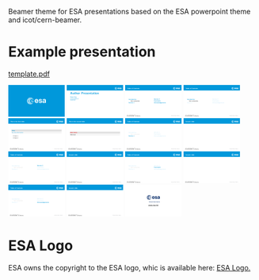 Beamer theme for ESA presentations based on the ESA powerpoint theme and icot/cern-beamer.

# Example presentation
[template.pdf](https://github.com/einoj/esa-beamer/blob/master/template.pdf)


<a href="images/template-0.png"><img src="thumbnails/template-0.png" height="64" /></a>
<a href="images/template-1.png"><img src="thumbnails/template-1.png" height="64" /></a>
<a href="images/template-2.png"><img src="thumbnails/template-2.png" height="64" /></a>
<a href="images/template-3.png"><img src="thumbnails/template-3.png" height="64" /></a>
<a href="images/template-4.png"><img src="thumbnails/template-4.png" height="64" /></a>
<a href="images/template-5.png"><img src="thumbnails/template-5.png" height="64" /></a>
<a href="images/template-6.png"><img src="thumbnails/template-6.png" height="64" /></a>
<a href="images/template-7.png"><img src="thumbnails/template-7.png" height="64" /></a>
<a href="images/template-8.png"><img src="thumbnails/template-8.png" height="64" /></a>
<a href="images/template-9.png"><img src="thumbnails/template-9.png" height="64" /></a>
<a href="images/template-10.png"><img src="thumbnails/template-10.png" height="64" /></a>
<a href="images/template-11.png"><img src="thumbnails/template-11.png" height="64" /></a>
<a href="images/template-12.png"><img src="thumbnails/template-12.png" height="64" /></a>
<a href="images/template-13.png"><img src="thumbnails/template-13.png" height="64" /></a>
<a href="images/template-14.png"><img src="thumbnails/template-14.png" height="64" /></a>

# ESA Logo

ESA owns the copyright to the ESA logo, whic is available here:
[ESA Logo.](http://www.esa.int/esalogo/)
